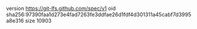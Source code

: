 version https://git-lfs.github.com/spec/v1
oid sha256:97390faa1d273e4fad7263fe3ddfae26d1fdf4d301311a45cabf7d3995a8e316
size 10903
